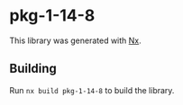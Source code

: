 # pkg-1-14-8

This library was generated with [Nx](https://nx.dev).

## Building

Run `nx build pkg-1-14-8` to build the library.
